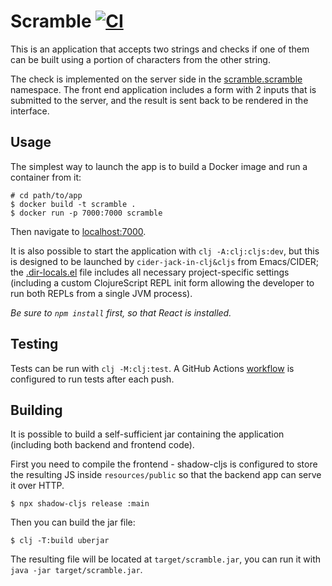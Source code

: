 # Scramble [![CI](https://github.com/7even/scramble/actions/workflows/ci.yml/badge.svg)](https://github.com/7even/scramble/actions/workflows/ci.yml)

This is an application that accepts two strings and checks if one of them can be built using a portion of characters from the other string.

The check is implemented on the server side in the [scramble.scramble](https://github.com/7even/scramble/blob/master/src/clj/scramble/scramble.clj) namespace. The front end application includes a form with 2 inputs that is submitted to the server, and the result is sent back to be rendered in the interface.

## Usage

The simplest way to launch the app is to build a Docker image and run a container from it:

``` shell
# cd path/to/app
$ docker build -t scramble .
$ docker run -p 7000:7000 scramble
```

Then navigate to [localhost:7000](http://localhost:7000/).

It is also possible to start the application with `clj -A:clj:cljs:dev`, but this is designed to be launched by `cider-jack-in-clj&cljs` from Emacs/CIDER; the [.dir-locals.el](https://github.com/7even/scramble/blob/master/.dir-locals.el) file includes all necessary project-specific settings (including a custom ClojureScript REPL init form allowing the developer to run both REPLs from a single JVM process).

*Be sure to `npm install` first, so that React is installed.*

## Testing

Tests can be run with `clj -M:clj:test`. A GitHub Actions [workflow](https://github.com/7even/scramble/blob/master/.github/workflows/ci.yml) is configured to run tests after each push.

## Building

It is possible to build a self-sufficient jar containing the application (including both backend and frontend code).

First you need to compile the frontend - shadow-cljs is configured to store the resulting JS inside `resources/public` so that the backend app can serve it over HTTP.

``` shell
$ npx shadow-cljs release :main
```

Then you can build the jar file:

``` shell
$ clj -T:build uberjar
```

The resulting file will be located at `target/scramble.jar`, you can run it with `java -jar target/scramble.jar`.

